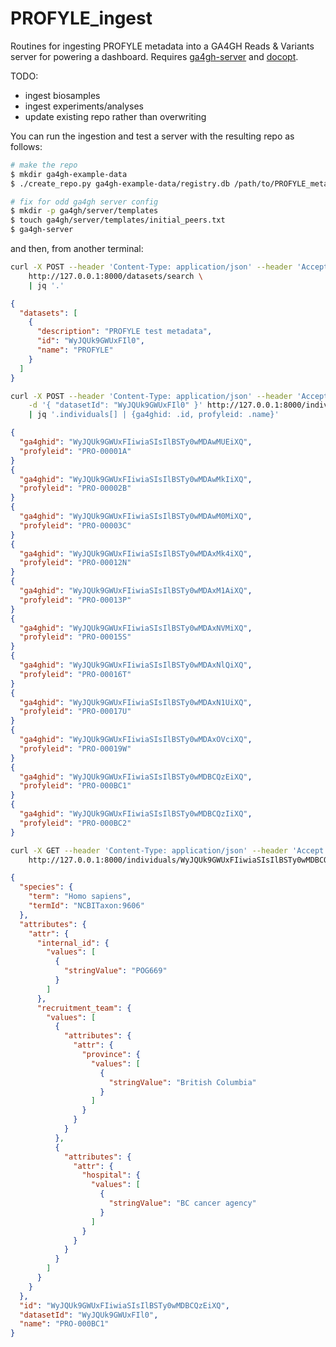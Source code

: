 # PROFYLE_ingest

Routines for ingesting PROFYLE metadata into a GA4GH Reads & Variants server
for powering a dashboard.  Requires [ga4gh-server](https://github.com/ga4gh/ga4gh-server)
and [docopt](http://docopt.readthedocs.io/en/latest/).

TODO:
- ingest biosamples
- ingest experiments/analyses
- update existing repo rather than overwriting

You can run the ingestion and test a server with the resulting repo as follows:

```bash
# make the repo
$ mkdir ga4gh-example-data
$ ./create_repo.py ga4gh-example-data/registry.db /path/to/PROFYLE_metadata/root_folder_example/

# fix for odd ga4gh server config
$ mkdir -p ga4gh/server/templates
$ touch ga4gh/server/templates/initial_peers.txt
$ ga4gh-server
```

and then, from another terminal:

```bash
curl -X POST --header 'Content-Type: application/json' --header 'Accept: application/json' \
    http://127.0.0.1:8000/datasets/search \
    | jq '.'
```
```JSON
{
  "datasets": [
    {
      "description": "PROFYLE test metadata",
      "id": "WyJQUk9GWUxFIl0",
      "name": "PROFYLE"
    }
  ]
}
```
```bash
curl -X POST --header 'Content-Type: application/json' --header 'Accept: application/json' \
    -d '{ "datasetId": "WyJQUk9GWUxFIl0" }' http://127.0.0.1:8000/individuals/search \
    | jq '.individuals[] | {ga4ghid: .id, profyleid: .name}'
```
```JSON
{
  "ga4ghid": "WyJQUk9GWUxFIiwiaSIsIlBSTy0wMDAwMUEiXQ",
  "profyleid": "PRO-00001A"
}
{
  "ga4ghid": "WyJQUk9GWUxFIiwiaSIsIlBSTy0wMDAwMkIiXQ",
  "profyleid": "PRO-00002B"
}
{
  "ga4ghid": "WyJQUk9GWUxFIiwiaSIsIlBSTy0wMDAwM0MiXQ",
  "profyleid": "PRO-00003C"
}
{
  "ga4ghid": "WyJQUk9GWUxFIiwiaSIsIlBSTy0wMDAxMk4iXQ",
  "profyleid": "PRO-00012N"
}
{
  "ga4ghid": "WyJQUk9GWUxFIiwiaSIsIlBSTy0wMDAxM1AiXQ",
  "profyleid": "PRO-00013P"
}
{
  "ga4ghid": "WyJQUk9GWUxFIiwiaSIsIlBSTy0wMDAxNVMiXQ",
  "profyleid": "PRO-00015S"
}
{
  "ga4ghid": "WyJQUk9GWUxFIiwiaSIsIlBSTy0wMDAxNlQiXQ",
  "profyleid": "PRO-00016T"
}
{
  "ga4ghid": "WyJQUk9GWUxFIiwiaSIsIlBSTy0wMDAxN1UiXQ",
  "profyleid": "PRO-00017U"
}
{
  "ga4ghid": "WyJQUk9GWUxFIiwiaSIsIlBSTy0wMDAxOVciXQ",
  "profyleid": "PRO-00019W"
}
{
  "ga4ghid": "WyJQUk9GWUxFIiwiaSIsIlBSTy0wMDBCQzEiXQ",
  "profyleid": "PRO-000BC1"
}
{
  "ga4ghid": "WyJQUk9GWUxFIiwiaSIsIlBSTy0wMDBCQzIiXQ",
  "profyleid": "PRO-000BC2"
}
```
```bash
curl -X GET --header 'Content-Type: application/json' --header 'Accept: application/json' \
    http://127.0.0.1:8000/individuals/WyJQUk9GWUxFIiwiaSIsIlBSTy0wMDBCQzEiXQ | jq '.'
```
```JSON
{
  "species": {
    "term": "Homo sapiens",
    "termId": "NCBITaxon:9606"
  },
  "attributes": {
    "attr": {
      "internal_id": {
        "values": [
          {
            "stringValue": "POG669"
          }
        ]
      },
      "recruitment_team": {
        "values": [
          {
            "attributes": {
              "attr": {
                "province": {
                  "values": [
                    {
                      "stringValue": "British Columbia"
                    }
                  ]
                }
              }
            }
          },
          {
            "attributes": {
              "attr": {
                "hospital": {
                  "values": [
                    {
                      "stringValue": "BC cancer agency"
                    }
                  ]
                }
              }
            }
          }
        ]
      }
    }
  },
  "id": "WyJQUk9GWUxFIiwiaSIsIlBSTy0wMDBCQzEiXQ",
  "datasetId": "WyJQUk9GWUxFIl0",
  "name": "PRO-000BC1"
}
```
